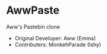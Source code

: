 # AwwPaste
Aww's Pastebin clone

* Original Developer: Aww (Emma)
* Contributers: MonkehParade (Ishy)
